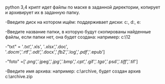 python 3,4
крипт идет файлы по маске в заданной директории, копирует и архивирует их в заданную папку.

-Введите диск на котором ищём:
поддерживает диски: c:, d:, e: 

-Введите название папки, в которую будут скопированы найденные файлы, если папки нет, она будет создана:
например: c:\12

-"txt" = '*.txt','*.xls', '*.xlsx','*.doc', '*.docm','*.rtf','*.odt','*.docx','*.fb2','*.log','*.pdf','*.epub']

-"foto" =['*.png','*.jpeg','*.jpg','*.bmp','*.cpt','*.gif','*.tga','*.psd','*.tiff','*.tif']  

-Введите имя архива:
например: c:\archive, будет создан архив c:\archive.zip


